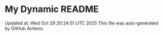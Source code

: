 # My Dynamic README
Updated at: Wed Oct 29 20:24:51 UTC 2025
This file was auto-generated by GitHub Actions.
